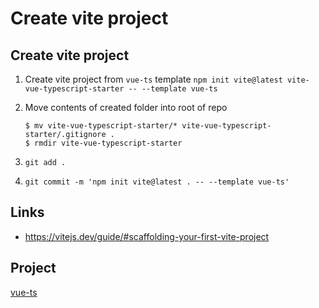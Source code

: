 # Create vite project

## Create vite project

1. Create vite project from `vue-ts` template
   `npm init vite@latest vite-vue-typescript-starter -- --template vue-ts`
1. Move contents of created folder into root of repo

    ```console
    $ mv vite-vue-typescript-starter/* vite-vue-typescript-starter/.gitignore .
    $ rmdir vite-vue-typescript-starter
    ```

1. `git add .`
1. `git commit -m 'npm init vite@latest . -- --template vue-ts'`

## Links

-   https://vitejs.dev/guide/#scaffolding-your-first-vite-project

## Project

[vue-ts](https://github.com/imomaliev/vue-ts)

